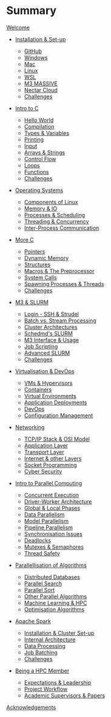 # Summary

[Welcome](home.md)

- [Installation & Set-up](./chapter1/getting-started.md)

  - [GitHub](./chapter1/github.md)
  - [Windows](./chapter1/windows.md)
  - [Mac](./chapter1/mac.md)
  - [Linux](./chapter1/linux.md)
  - [WSL](./chapter1/wsl.md)
  - [M3 MASSIVE](./chapter1/m3.md)
  - [Nectar Cloud]()
  - [Challenges](./chapter1/challenges.md)

- [Intro to C](./chapter2/intro-to-c.md)

  - [Hello World](./chapter2/helloworld.md)
  - [Compilation](./chapter2/compilation.md)
  - [Types & Variables](./chapter2/vars.md)
  - [Printing](./chapter2/printing.md)
  - [Input](./chapter2/input.md)
  - [Arrays & Strings](./chapter2/array.md)
  - [Control Flow](./chapter2/ctrl-flow.md)
  - [Loops](./chapter2/loops.md)
  - [Functions](./chapter2/functions.md)
  - [Challenges]()

- [Operating Systems]()

  - [Components of Linux]()
  - [Memory & IO]()
  - [Processes & Scheduling]()
  - [Threading & Concurrency]()
  - [Inter-Process Communication]()

- [More C]()

  - [Pointers](./chapter2/pointers.md)
  - [Dynamic Memory](./chapter2/memory.md)
  - [Structures](./chapter2/structs.md)
  - [Macros & The Preprocessor](./chapter2/macros.md)
  - [System Calls]()
  - [Spawning Processes & Threads]()
  - [Challenges](./chapter2/challenges.md)

- [M3 & SLURM](./chapter3/chapter3.md)

  - [Login - SSH & Strudel](./chapter3/login.md)
  - [Batch vs. Stream Processing]()
  - [Cluster Architectures]()
  - [Schedmd's SLURM]()
  - [M3 Interface & Usage]()
  - [Job Scripting]()
  - [Advanced SLURM]()
  - [Challenges](./chapter3/challenges.md)

- [Virtualisation & DevOps]()

  - [VMs & Hypervisors]()
  - [Containers]()
  - [Virtual Environments]()
  - [Application Deployments]()
  - [DevOps]()
  - [Configuration Management]()

- [Networking]()

  - [TCP/IP Stack & OSI Model]()
  - [Application Layer]()
  - [Transport Layer]()
  - [Internet & other Layers]()
  - [Socket Programming]()
  - [Cyber Security]()

- [Intro to Parallel Computing]()

  - [Concurrent Execution]()
  - [Driver-Worker Architecture]()
  - [Global & Local Phases]()
  - [Data Parallelism]()
  - [Model Parallelism]()
  - [Pipeline Parallelism]()
  - [Synchronisation Issues]()
  - [Deadlocks]()
  - [Mutexes & Semaphores]()
  - [Thread Safety]()

- [Parallellisation of Algorithms]()

  - [Distributed Databases]()
  - [Parallel Search]()
  - [Parallel Sort]()
  - [Other Parallel Algorithms]()
  - [Machine Learning & HPC]()
  - [Optimisation Algorithms]()

- [Apache Spark](./chapter10/chapter10.md)
  - [Installation & Cluster Set-up](./chapter10/set-up.md)
  - [Internal Architecture](./chapter10/internals.md)
  - [Data Processing](./chapter10/data-processing.md)
  - [Job Batching](./chapter10/job-batching.md)
  - [Challenges](./chapter10/challenges.md)

- [Being a HPC Member](./chapter11/chapter11.md)

  - [Expectations & Leadership](./chapter11/expectations-leadership.md)
  - [Project Workflow](./chapter11/project-workflow.md)
  - [Academic Supervisors & Papers](./chapter11/supervisors-papers.md)

[Acknowledgements](./acknowledgements.md)

